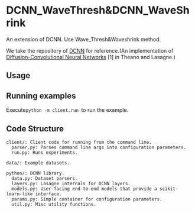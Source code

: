 # DCNN_WaveThresh&DCNN_WaveShrink
An extension of DCNN. Use  Wave_Thresh&Waveshrink method.

We take the repository of [DCNN](https://github.com/jcatw/dcnn) for reference.(An implementation of [Diffusion-Convolutional Neural Networks](http://papers.nips.cc/paper/6212-diffusion-convolutional-neural-networks.pdf) [1] in Theano and Lasagne.)

## Usage
## Running examples

Execute`python -m client.run `to run the example. 



## Code Structure
    client/: Client code for running from the command line.
      parser.py: Parses command line args into configuration parameters.
      run.py: Runs experiments.
    
    data/: Example datasets.
    
    python/: DCNN library.
      data.py: Dataset parsers.
      layers.py: Lasagne internals for DCNN layers.
      models.py: User-facing end-to-end models that provide a scikit-learn-like interface.
      params.py: Simple container for configuration parameters.
      util.py: Misc utility functions.



